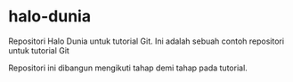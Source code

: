 # halo-dunia
Repositori Halo Dunia untuk tutorial Git.
Ini adalah sebuah contoh repositori untuk tutorial Git

Repositori ini dibangun mengikuti tahap demi tahap pada tutorial. 
